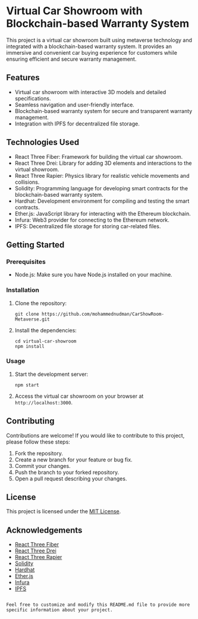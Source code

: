 # Virtual Car Showroom with Blockchain-based Warranty System

This project is a virtual car showroom built using metaverse technology and integrated with a blockchain-based warranty system. It provides an immersive and convenient car buying experience for customers while ensuring efficient and secure warranty management.

## Features

- Virtual car showroom with interactive 3D models and detailed specifications.
- Seamless navigation and user-friendly interface.
- Blockchain-based warranty system for secure and transparent warranty management.
- Integration with IPFS for decentralized file storage.

## Technologies Used

- React Three Fiber: Framework for building the virtual car showroom.
- React Three Drei: Library for adding 3D elements and interactions to the virtual showroom.
- React Three Rapier: Physics library for realistic vehicle movements and collisions.
- Solidity: Programming language for developing smart contracts for the blockchain-based warranty system.
- Hardhat: Development environment for compiling and testing the smart contracts.
- Ether.js: JavaScript library for interacting with the Ethereum blockchain.
- Infura: Web3 provider for connecting to the Ethereum network.
- IPFS: Decentralized file storage for storing car-related files.

## Getting Started

### Prerequisites

- Node.js: Make sure you have Node.js installed on your machine.

### Installation

1. Clone the repository:
   ```
   git clone https://github.com/mohammednudman/CarShowRoom-Metaverse.git
   ```

2. Install the dependencies:
   ```
   cd virtual-car-showroom
   npm install
   ```

### Usage

1. Start the development server:
   ```
   npm start
   ```

2. Access the virtual car showroom on your browser at `http://localhost:3000`.

## Contributing

Contributions are welcome! If you would like to contribute to this project, please follow these steps:

1. Fork the repository.
2. Create a new branch for your feature or bug fix.
3. Commit your changes.
4. Push the branch to your forked repository.
5. Open a pull request describing your changes.

## License

This project is licensed under the [MIT License](LICENSE).

## Acknowledgements

- [React Three Fiber](https://github.com/pmndrs/react-three-fiber)
- [React Three Drei](https://github.com/pmndrs/drei)
- [React Three Rapier](https://github.com/react-spring/react-three-fiber)
- [Solidity](https://docs.soliditylang.org/)
- [Hardhat](https://hardhat.org/)
- [Ether.js](https://docs.ethers.io/v5/)
- [Infura](https://infura.io/)
- [IPFS](https://ipfs.io/)

```

Feel free to customize and modify this README.md file to provide more specific information about your project.
